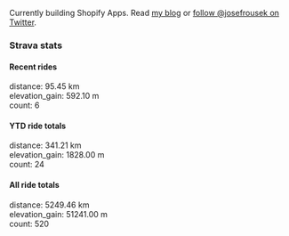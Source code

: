 Currently building Shopify Apps. Read [my blog](https://blog.rousek.name/) or [follow @josefrousek on Twitter](https://twitter.com/josefrousek).

### Strava stats

<!-- strava_stats starts -->
#### Recent rides

distance: 95.45 km  
elevation_gain: 592.10 m  
count: 6


#### YTD ride totals

distance: 341.21 km  
elevation_gain: 1828.00 m  
count: 24


#### All ride totals

distance: 5249.46 km  
elevation_gain: 51241.00 m  
count: 520


<!-- strava_stats ends -->